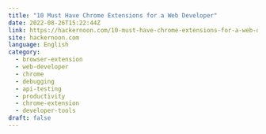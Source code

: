 ```yaml
---
title: "10 Must Have Chrome Extensions for a Web Developer"
date: 2022-08-26T15:22:44Z
link: https://hackernoon.com/10-must-have-chrome-extensions-for-a-web-developer?source=rss&utm_medium=RSS&utm_source=news.12bit.vn
site: hackernoon.com
language: English
category:
  - browser-extension
  - web-developer
  - chrome
  - debugging
  - api-testing
  - productivity
  - chrome-extension
  - developer-tools
draft: false
---
```

